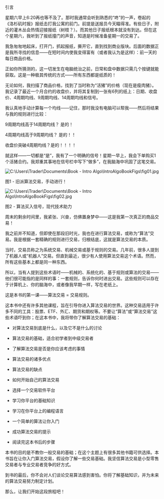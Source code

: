 引言

星期六早上6:20再也等不及了。那时我通常会听到熟悉的“咚”的一声，卷起的《洛杉矶时报》报纸击打我公寓的前门。前提是送报员今天瞄得准。有些日子，附近的灌木丛会热情迎接报纸（树枝？）。而其他日子报纸根本就没有到达。但在这个星期六，我听到了报纸撞门的声音，知道是时候准备星期一的交易了。

我急匆匆地起床，打开门，抓起报纸，撕开它，直到找到商业版块。后面的数据正是我所寻找的信息——在短时间内使我变得富有（或者我认为是这样）：前一天的每日商品价格。

正如你所猜测的，这一切发生在电脑统治之前，日常和盘中数据只需几个按键就能获取。这是一种极其传统的方式——所有东西都是纸质的！

无论如何，我扫描了商品价格，找到了当时称为“活猪”的价格（现在是瘦肉猪）。我记录了最近一个月合约的收盘价，并将其复制到一张有6列的纸上：日期、收盘价、4周期均线、9周期均线、14周期均线和信号。

我认真地手动计算每一个均线——记住，那时我没有电脑可以帮我——然后将结果与我的规则进行比较：

9周期均线高于14周期均线？ 是的！

4周期均线高于9周期均线？ 是的！！

收盘价突破4周期均线？是的！！！！

就这样——一切都是“是”，我有了一个明确的信号！星期一早上，我会下单购买1个活猪合约。我郑重其事地在信号栏中写下“做多”，在我脑海中巩固了这笔交易。

![C:\Users\Trader\Documents\Book - Intro Algo\IntroAlgoBookFigs\fig01.jpg](../images/00001.jpeg)

图1 - 旧派算法交易，手动进行！

![C:\Users\Trader\Documents\Book - Intro Algo\IntroAlgoBookFigs\fig02.jpg](../images/00002.jpeg)

图2 - 算法买入信号，现代技术助力

周末的剩余时间里，我紧张、兴奋，仿佛置身梦中——这是我第一次真正的商品交易！

我之前并不知道，但即使在那段旧时光，我也在进行算法交易，或称为“算法”交易。我是根据一套精确的规则进行交易，归根结底，这就是算法交易的本质。

当时，交易员称之为系统交易、机械交易或基于规则的交易。几年前，很多人提到了机器人或“机器人”交易。但直到最近，很少有人使用算法交易这个术语。然而，所有这些基本上都是同一种东西。

所以，当有人提到这些术语时——机械的、系统化的、基于规则或算法的交易——他们很可能指的是同样的事：一套规则，告诉你何时进出交易。这些规则可以存在于计算机上、你的脑海中，或者像我早期一样，写在老纸上。

这是本书的第一课——算法交易 = 交易规则。

这本书中还有许多其他课程，旨在引导你进入算法交易的世界。这种交易适用于许多不同的工具：股票、ETF、外汇、期货和期权等。不要让“算法”或“算法交易”这些术语吓到你；在这本书中，我将带你了解算法交易的基础：

+   对算法交易到底是什么，以及它不是什么的讨论

+   算法交易的基础，适合初学者到中级交易者

+   了解算法交易是否是你应该考虑的事情

+   算法交易的诸多优点

+   算法交易的缺点

+   如何开始自己的算法交易

+   选择一个交易软件平台

+   学习你平台的基础知识

+   学习在你平台上的编程语言

+   一个简单的算法让你入门

+   成功算法交易的提示

+   阅读完这本书后的步骤

本书的目的是不教你一般交易的基础；在这个主题上有很多其他书籍可供选择。本书旨在让你入门算法交易，假设你了解一些交易基础。我坚信算法交易是小型零售交易者与专业交易者竞争的好方式。

到书的最后，你不会对人们谈论交易算法感到害怕。你将了解基础知识，并为未来的算法交易努力制定计划。

那么，让我们开始这段旅程吧！
